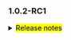 <!--
 Licensed to the Apache Software Foundation (ASF) under one or more
 contributor license agreements.  See the NOTICE file distributed with
 this work for additional information regarding copyright ownership.
 The ASF licenses this file to You under the Apache License, Version 2.0
 (the "License"); you may not use this file except in compliance with
 the License.  You may obtain a copy of the License at

     http://www.apache.org/licenses/LICENSE-2.0

 Unless required by applicable law or agreed to in writing, software
 distributed under the License is distributed on an "AS IS" BASIS,
 WITHOUT WARRANTIES OR CONDITIONS OF ANY KIND, either express or implied.
 See the License for the specific language governing permissions and
 limitations under the License.
 -->

### 1.0.2-RC1

<details>	
  <summary><mark>Release notes</mark></summary>

  ### Seata-go 1.0.2-RC1

  Seata-go 1.0.2-RC1 Released.	

  Seata-go is an easy-to-use, high-performance, open source distributed transaction solution.

  The version is updated as follows:	

### feature：
- [[#190](https://github.com/apache/seata-go/pull/190)] add TCC branch report
- [[#158](https://github.com/apache/seata-go/pull/158)] TCC mode supports grpc call
- [[#213](https://github.com/apache/seata-go/pull/213)] support data source proxy function
- [[#240](https://github.com/apache/seata-go/pull/240)] add undo log manager delete
- [[#243](https://github.com/apache/seata-go/pull/243)] add update sql parser
- [[#191](https://github.com/apache/seata-go/pull/191)] add fence for TCC, and add fence sample in TCC local mode
- [[#264](https://github.com/apache/seata-go/pull/264)] add update sql parser and remove tidb parser
- [[#280](https://github.com/apache/seata-go/pull/280)] TCC supports http calling
- [[#245](https://github.com/apache/seata-go/pull/245)] support hasLogTable logic
- [[#288](https://github.com/apache/seata-go/pull/288)] add MySQL update SQL undo log builder
- [[#296](https://github.com/apache/seata-go/pull/296)] add MySQL delete SQL undo log builder
- [[#303](https://github.com/apache/seata-go/pull/303)] add sync worker
- [[#289](https://github.com/apache/seata-go/pull/289)] add MySQL update SQL after undo log builder
- [[#294](https://github.com/apache/seata-go/pull/294)] add MySQL table meta query
- [[#309](https://github.com/apache/seata-go/pull/309)] init compressor type
- [[#301](https://github.com/apache/seata-go/pull/301)] add MySQL multi SQL undo log builder
- [[#321](https://github.com/apache/seata-go/pull/321)] add deflate compress
- [[#324](https://github.com/apache/seata-go/pull/324)] add LZ4 compressor
- [[#327](https://github.com/apache/seata-go/pull/327)] add zstd compressor
- [[#322](https://github.com/apache/seata-go/pull/322)] add gzip compressor
- [[#307](https://github.com/apache/seata-go/pull/307)] add flush undo log 
- [[#329](https://github.com/apache/seata-go/pull/329)] add zip compressor
- [[#325](https://github.com/apache/seata-go/pull/325)] add MySQL multi update SQL undo log builder
- [[#330](https://github.com/apache/seata-go/pull/330)] add MySQL multi delete SQL undo log builder
- [[#319](https://github.com/apache/seata-go/pull/319)] add select for update
- [[#320](https://github.com/apache/seata-go/pull/320)] add undo logic
- [[#337](https://github.com/apache/seata-go/pull/337)] add insert undo log 
- [[#355](https://github.com/apache/seata-go/pull/355)] support judging the number of undo log storage fields according to the configuration
- [[#365](https://github.com/apache/seata-go/pull/365)] do dirty data check before rolling back AT


### bugfix：

- [[#176](https://github.com/apache/seata-go/pull/176)] fix unit test bug of message
- [[#237](https://github.com/apache/seata-go/pull/237)] fix the bug of registering resources when executing the OpenConnector function
- [[#230](https://github.com/apache/seata-go/pull/230)] fix the bug of remote asynchronous call infinite loop
- [[#258](https://github.com/apache/seata-go/pull/258)] fix global transation time out bug
- [[#263](https://github.com/apache/seata-go/pull/263)] fix mock bug
- [[#326](https://github.com/apache/seata-go/pull/326)] fix fanout test data race
- [[#350](https://github.com/apache/seata-go/pull/350)] fix panic bug
- [[#359](https://github.com/apache/seata-go/pull/359)] fix insert undo log bug
- [[#368](https://github.com/apache/seata-go/pull/368)] fix AT rollback sample bug
- [[#363](https://github.com/apache/seata-go/pull/363)] fix meta data bug
- [[#365](https://github.com/apache/seata-go/pull/365)] fix decode undo log bug



### optimize:


- [[#187](https://github.com/apache/seata-go/pull/187)] optimize way of init seata-go
- [[#196](https://github.com/apache/seata-go/pull/196)] optimize remoting method's params
- [[#200](https://github.com/apache/seata-go/pull/200)] add TCC grpc sample and optimize register resource and branch register
- [[#208](https://github.com/apache/seata-go/pull/208)] optimize remove unnecessary codes
- [[#202](https://github.com/apache/seata-go/pull/202)] optimize workflow, add condecov and issue, stale robot
- [[#215](https://github.com/apache/seata-go/pull/215)] optimize the time parameter to improve readability
- [[#179](https://github.com/apache/seata-go/pull/179)] support instance BusinessActionContext outside the TCC try method
- [[#198](https://github.com/apache/seata-go/pull/198)] optimize function's parameters into one struct-rm_api.go
- [[#235](https://github.com/apache/seata-go/pull/235)] adjust MessageType enumeration value naming convention
- [[#238](https://github.com/apache/seata-go/pull/238)] add some todo comment, add a undo hook sample
- [[#229](https://github.com/apache/seata-go/pull/229)] add unit testing for common
- [[#261](https://github.com/apache/seata-go/pull/261)] optimize nested loop retries
- [[#284](https://github.com/apache/seata-go/pull/284)] optimize retry logic
- [[#286](https://github.com/apache/seata-go/pull/286)] separate the initialization logic of tm and rm
- [[#287](https://github.com/apache/seata-go/pull/287)] fefactor seata conn logic
- [[#281](https://github.com/apache/seata-go/pull/281)] optimize global transaction usage
- [[#295](https://github.com/apache/seata-go/pull/295)] fefactor seata conn logic
- [[#302](https://github.com/apache/seata-go/pull/302)] update dubbo-go version
- [[#336](https://github.com/apache/seata-go/pull/336)] optimize at overall process
- [[#346](https://github.com/apache/seata-go/pull/346)] optimize AT commit transaction process
- [[#352](https://github.com/apache/seata-go/pull/352)] optimize get meta data
- [[#354](https://github.com/apache/seata-go/pull/354)] optimize AT commit transaction process
- [[#353](https://github.com/apache/seata-go/pull/353)] modify some receiver name
- [[#356](https://github.com/apache/seata-go/pull/356)] optimize AT rollback transaction process


### test:

- [[#154](https://github.com/apache/seata-go/pull/154)] add unit test for message
- [[#163](https://github.com/apache/seata-go/pull/163)] add unit test for tm
- [[#203](https://github.com/apache/seata-go/pull/203)] add unit test for getty
- [[#204](https://github.com/apache/seata-go/pull/204)] add unit test for dubbo transtation filter 
- [[#210](https://github.com/apache/seata-go/pull/210)] add unit test for Tcc branch report
- [[#192](https://github.com/apache/seata-go/pull/192)] add unit test for rm
- [[#229](https://github.com/apache/seata-go/pull/229)] add unit test for common
- [[#299](https://github.com/apache/seata-go/pull/299)] add unit test for SQL Parser
- [[#332](https://github.com/apache/seata-go/pull/332)] add unit test for multi delete undo log
- [[#358](https://github.com/apache/seata-go/pull/358)] add AT rollback sample


### doc:

- [[#202](https://github.com/apache/seata-go/pull/202)] optimize workflow, add condecov and issue
- [[#254](https://github.com/apache/seata-go/pull/254)] add license automatic check script
- [[#305](https://github.com/apache/seata-go/pull/305)] config github action not to automatically close pr or issue


### contributors:

Thanks to these contributors for their code commits. Please report an unintended omission.  

- [AlexStocks](https://github.com/AlexStocks)
- [luky116](https://github.com/luky116)
- [106umao](https://github.com/106umao)
- [liiibpm](https://github.com/liiibpm)
- [elrond-g](https://github.com/elrond-g)
- [wang1309](https://github.com/wang1309)
- [iSuperCoder](https://github.com/apache/seata-go/commits?author=iSuperCoder)
- [a631807682](https://github.com/apache/seata-go/commits?author=a631807682)
- [betterwinsone](https://github.com/apache/seata-go/commits?author=betterwinsone) 
- [jasondeng1997](https://github.com/apache/seata-go/commits?author=jasondeng1997)
- [chuntaojun](https://github.com/apache/seata-go/commits?author=chuntaojun) 
- [complone](https://github.com/apache/seata-go/commits?author=complone) 
- [miaoxueyu](https://github.com/apache/seata-go/commits?author=miaoxueyu)
- [PangXing](https://github.com/apache/seata-go/commits?author=PangXing)
- [georgehao](https://github.com/apache/seata-go/commits?author=georgehao)
- [baerwang](https://github.com/apache/seata-go/commits?author=baerwang)
- [raspberry-hu](https://github.com/apache/seata-go/commits?author=raspberry-hu)
- [WyattJia](https://github.com/apache/seata-go/commits?author=WyattJia)
- [Code-Fight](https://github.com/Code-Fight)
- [betterwinsone](https://github.com/betterwinsonet)

Also, we receive many valuable issues, questions and advices from our community. Thanks for you all.	

</detail>